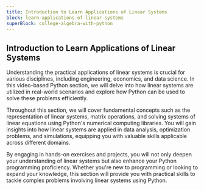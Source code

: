 ```yaml
---
title: Introduction to Learn Applications of Linear Systems
block: learn-applications-of-linear-systems
superBlock: college-algebra-with-python
---
```


## Introduction to Learn Applications of Linear Systems

Understanding the practical applications of linear systems is crucial for various disciplines, including engineering, economics, and data science. In this video-based Python section, we will delve into how linear systems are utilized in real-world scenarios and explore how Python can be used to solve these problems efficiently.

Throughout this section, we will cover fundamental concepts such as the representation of linear systems, matrix operations, and solving systems of linear equations using Python's numerical computing libraries. You will gain insights into how linear systems are applied in data analysis, optimization problems, and simulations, equipping you with valuable skills applicable across different domains.

By engaging in hands-on exercises and projects, you will not only deepen your understanding of linear systems but also enhance your Python programming proficiency. Whether you're new to programming or looking to expand your knowledge, this section will provide you with practical skills to tackle complex problems involving linear systems using Python.

